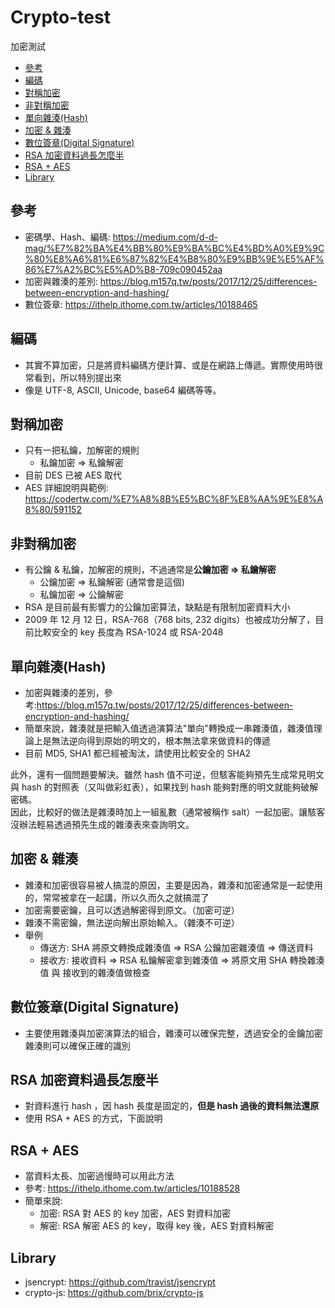 # Crypto-test <!-- omit in toc -->

加密測試

- [參考](#參考)
- [編碼](#編碼)
- [對稱加密](#對稱加密)
- [非對稱加密](#非對稱加密)
- [單向雜湊(Hash)](#單向雜湊hash)
- [加密 & 雜湊](#加密--雜湊)
- [數位簽章(Digital Signature)](#數位簽章digital-signature)
- [RSA 加密資料過長怎麼半](#rsa-加密資料過長怎麼半)
- [RSA + AES](#rsa--aes)
- [Library](#library)

## 參考

- 密碼學、Hash、編碼: https://medium.com/d-d-mag/%E7%82%BA%E4%BB%80%E9%BA%BC%E4%BD%A0%E9%9C%80%E8%A6%81%E6%87%82%E4%B8%80%E9%BB%9E%E5%AF%86%E7%A2%BC%E5%AD%B8-709c090452aa
- 加密與雜湊的差別: https://blog.m157q.tw/posts/2017/12/25/differences-between-encryption-and-hashing/
- 數位簽章: https://ithelp.ithome.com.tw/articles/10188465

## 編碼

- 其實不算加密，只是將資料編碼方便計算、或是在網路上傳遞。實際使用時很常看到，所以特別提出來
- 像是 UTF-8, ASCII, Unicode, base64 編碼等等。

## 對稱加密

- 只有一把私鑰，加解密的規則
  - 私鑰加密 => 私鑰解密
- 目前 DES 已被 AES 取代
- AES 詳細說明與範例: https://codertw.com/%E7%A8%8B%E5%BC%8F%E8%AA%9E%E8%A8%80/591152

## 非對稱加密

- 有公鑰 & 私鑰，加解密的規則，不過通常是**公鑰加密 => 私鑰解密**
  - 公鑰加密 => 私鑰解密 (通常會是這個)
  - 私鑰加密 => 公鑰解密
- RSA 是目前最有影響力的公鑰加密算法，缺點是有限制加密資料大小
- 2009 年 12 月 12 日，RSA-768（768 bits, 232 digits）也被成功分解了，目前比較安全的 key 長度為 RSA-1024 或 RSA-2048

## 單向雜湊(Hash)

- 加密與雜湊的差別，參考:https://blog.m157q.tw/posts/2017/12/25/differences-between-encryption-and-hashing/
- 簡單來說，雜湊就是把輸入值透過演算法"單向"轉換成一串雜湊值，雜湊值理論上是無法逆向得到原始的明文的，根本無法拿來做資料的傳遞
- 目前 MD5, SHA1 都已經被淘汰，請使用比較安全的 SHA2

此外，還有一個問題要解決。雖然 hash 值不可逆，但駭客能夠預先生成常見明文與 hash 的對照表（又叫做彩虹表），如果找到 hash 能夠對應的明文就能夠破解密碼。  
因此，比較好的做法是雜湊時加上一組亂數（通常被稱作 salt）一起加密。讓駭客沒辦法輕易透過預先生成的雜湊表來查詢明文。

## 加密 & 雜湊

- 雜湊和加密很容易被人搞混的原因，主要是因為，雜湊和加密通常是一起使用的，常常被拿在一起講，所以久而久之就搞混了
- 加密需要密鑰，且可以透過解密得到原文。（加密可逆）
- 雜湊不需密鑰，無法逆向解出原始輸入。（雜湊不可逆）
- 舉例
  - 傳送方: SHA 將原文轉換成雜湊值 => RSA 公鑰加密雜湊值 => 傳送資料
  - 接收方: 接收資料 => RSA 私鑰解密拿到雜湊值 => 將原文用 SHA 轉換雜湊值 與 接收到的雜湊值做檢查

## 數位簽章(Digital Signature)

- 主要使用雜湊與加密演算法的組合，雜湊可以確保完整，透過安全的金鑰加密雜湊則可以確保正確的識別

## RSA 加密資料過長怎麼半

- 對資料進行 hash ，因 hash 長度是固定的，**但是 hash 過後的資料無法還原**
- 使用 RSA + AES 的方式，下面說明

## RSA + AES

- 當資料太長、加密過慢時可以用此方法
- 參考: https://ithelp.ithome.com.tw/articles/10188528
- 簡單來說:
  - 加密: RSA 對 AES 的 key 加密，AES 對資料加密
  - 解密: RSA 解密 AES 的 key，取得 key 後，AES 對資料解密

## Library

- jsencrypt: https://github.com/travist/jsencrypt
- crypto-js: https://github.com/brix/crypto-js
